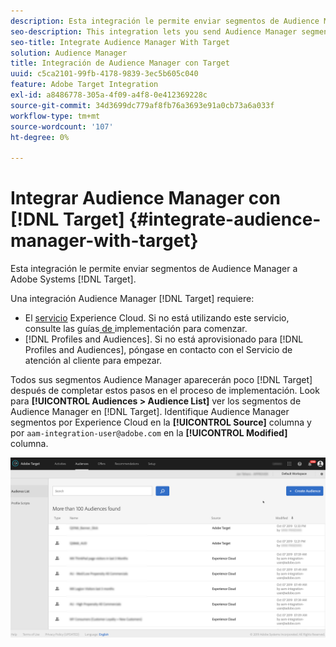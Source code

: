 ```yaml
---
description: Esta integración le permite enviar segmentos de Audience Manager a Target.
seo-description: This integration lets you send Audience Manager segments to Target.
seo-title: Integrate Audience Manager With Target
solution: Audience Manager
title: Integración de Audience Manager con Target
uuid: c5ca2101-99fb-4178-9839-3ec5b605c040
feature: Adobe Target Integration
exl-id: a8486778-305a-4f09-a4f8-0e412369228c
source-git-commit: 34d3699dc779af8fb76a3693e91a0cb73a6a033f
workflow-type: tm+mt
source-wordcount: '107'
ht-degree: 0%

---
```


# Integrar Audience Manager con [!DNL Target] {#integrate-audience-manager-with-target}

Esta integración le permite enviar segmentos de Audience Manager a Adobe Systems [!DNL Target].

Una integración Audience Manager [!DNL Target] requiere:

* El [servicio](https://experienceleague.adobe.com/docs/id-service/using/home.html) Experience Cloud. Si no está utilizando este servicio, consulte las guías[ de ](https://experienceleague.adobe.com/docs/id-service/using/implementation/implementation-guides.html)implementación para comenzar.
* [!DNL Profiles and Audiences]. Si no está aprovisionado para [!DNL Profiles and Audiences], póngase en contacto con el Servicio de atención al cliente para empezar.

Todos sus segmentos Audience Manager aparecerán poco [!DNL Target] después de completar estos pasos en el proceso de implementación. Look para **[!UICONTROL Audiences > Audience List]** ver los segmentos de Audience Manager en [!DNL Target]. Identifique Audience Manager segmentos por Experience Cloud en la **[!UICONTROL Source]** columna y por `aam-integration-user@adobe.com` en la **[!UICONTROL Modified]** columna.

![](../assets/target.png)
